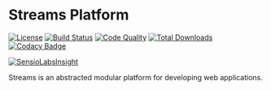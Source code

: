 # Streams Platform

[![License](https://img.shields.io/badge/license-MIT-brightgreen.svg)](https://packagist.org/packages/anomaly/streams-platform) 
[![Build Status](https://scrutinizer-ci.com/g/anomalylabs/streams-platform/badges/build.png?b=master)](https://scrutinizer-ci.com/g/anomalylabs/streams-platform/build-status/master)
[![Code Quality](http://img.shields.io/scrutinizer/g/anomalylabs/streams-platform.svg)](https://scrutinizer-ci.com/g/anomalylabs/streams-platform/)
[![Total Downloads](http://img.shields.io/packagist/dt/anomaly/streams.svg)](https://packagist.org/packages/anomaly/streams-platform)
[![Codacy Badge](https://api.codacy.com/project/badge/Grade/32184eb4921a4ceab7bed8a3cc406320)](https://www.codacy.com/app/Piterden/streams-platform?utm_source=github.com&amp;utm_medium=referral&amp;utm_content=anomalylabs/streams-platform&amp;utm_campaign=Badge_Grade)

[![SensioLabsInsight](https://insight.sensiolabs.com/projects/c07a737b-fd8f-43b1-a076-facbfb9ed2b0/small.png)](https://insight.sensiolabs.com/projects/c07a737b-fd8f-43b1-a076-facbfb9ed2b0)

Streams is an abstracted modular platform for developing web applications.
